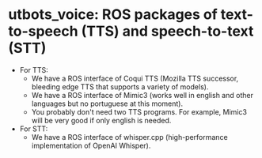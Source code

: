 # utbots_voice: ROS packages of text-to-speech (TTS) and speech-to-text (STT)
- For TTS:
    - We have a ROS interface of Coqui TTS (Mozilla TTS successor, bleeding edge TTS that supports a variety of models).
    - We have a ROS interface of Mimic3 (works well in english and other languages but no portuguese at this moment).
    - You probably don't need two TTS programs. For example, Mimic3 will be very good if only english is needed.
- For STT:
    - We have a ROS interface of whisper.cpp (high-performance implementation of OpenAI Whisper).